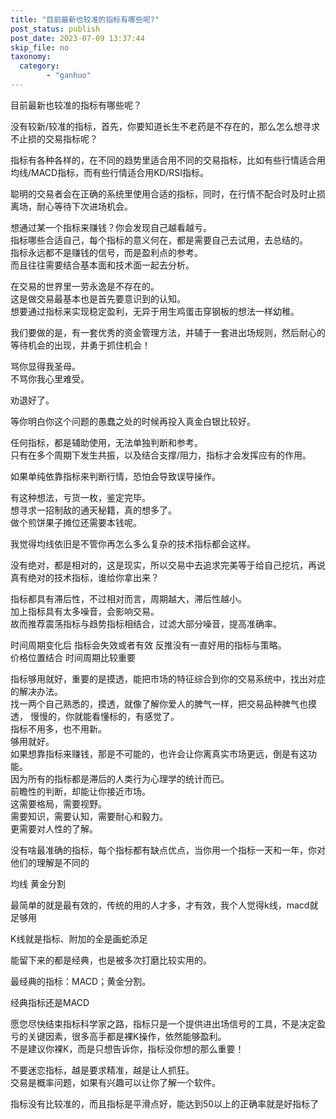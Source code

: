 ```yaml
---
title: "目前最新也较准的指标有哪些呢?"
post_status: publish
post_date: 2023-07-09 13:37:44
skip_file: no
taxonomy:
  category:
        - "ganhuo"
---
```


目前最新也较准的指标有哪些呢？

没有较新/较准的指标，首先，你要知道长生不老药是不存在的，那么怎么想寻求不止损的交易指标呢？

指标有各种各样的，在不同的趋势里适合用不同的交易指标，比如有些行情适合用均线/MACD指标，而有些行情适合用KD/RSI指标。

聪明的交易者会在正确的系统里使用合适的指标，同时，在行情不配合时及时止损离场，耐心等待下次进场机会。

想通过某一个指标来赚钱？你会发现自己越看越亏。  
指标哪些合适自己，每个指标的意义何在，都是需要自己去试用，去总结的。  
指标永远都不是赚钱的信号，而是盈利点的参考。  
而且往往需要结合基本面和技术面一起去分析。

在交易的世界里一劳永逸是不存在的。  
这是做交易最基本也是首先要意识到的认知。  
想要通过指标来实现稳定盈利，无异于用生鸡蛋击穿钢板的想法一样幼稚。

我们要做的是，有一套优秀的资金管理方法，并辅于一套进出场规则，然后耐心的等待机会的出现，并勇于抓住机会！

骂你显得我圣母。  
不骂你我心里难受。

劝退好了。

等你明白你这个问题的愚蠢之处的时候再投入真金白银比较好。

任何指标，都是辅助使用，无法单独判断和参考。  
只有在多个周期下发生共振，以及结合支撑/阻力，指标才会发挥应有的作用。

如果单纯依靠指标来判断行情，恐怕会导致误导操作。

有这种想法，亏货一枚，鉴定完毕。  
想寻求一招制敌的通天秘籍，真的想多了。  
做个煎饼果子摊位还需要本钱呢。

我觉得均线依旧是不管你再怎么多么复杂的技术指标都会这样。

没有绝对，都是相对的，这是现实，所以交易中去追求完美等于给自己挖坑，再说真有绝对的技术指标，谁给你拿出来？

指标都具有滞后性，不过相对而言，周期越大，滞后性越小。  
加上指标具有太多噪音，会影响交易。  
故而推荐震荡指标与趋势指标相结合，过滤大部分噪音，提高准确率。

时间周期变化后 指标会失效或者有效 反推没有一直好用的指标与策略。  
价格位置结合 时间周期比较重要

指标够用就好，重要的是摸透，能把市场的特征综合到你的交易系统中，找出对症的解决办法。  
找一两个自己熟悉的，摸透，就像了解你爱人的脾气一样，把交易品种脾气也摸透， 慢慢的，你就能看懂标的，有感觉了。  
指标不用多，也不用新。  
够用就好。  
如果想靠指标来赚钱，那是不可能的，也许会让你离真实市场更远，倒是有这功能。  
因为所有的指标都是滞后的人类行为心理学的统计而已。  
前瞻性的判断，却能让你接近市场。  
这需要格局，需要视野。  
需要知识，需要认知，需要耐心和毅力。  
更需要对人性的了解。

没有啥最准确的指标，每个指标都有缺点优点，当你用一个指标一天和一年，你对他们的理解是不同的

均线 黄金分割

最简单的就是最有效的，传统的用的人才多，才有效，我个人觉得k线，macd就足够用

K线就是指标、附加的全是画蛇添足

能留下来的都是经典，也是被多次打磨比较实用的。

最经典的指标：MACD；黄金分割。

经典指标还是MACD

愿您尽快结束指标科学家之路，指标只是一个提供进出场信号的工具，不是决定盈亏的关键因素，很多高手都是裸K操作，依然能够盈利。  
不是建议你裸K，而是只想告诉你，指标没你想的那么重要！

不要迷恋指标，越是要求精准，越是让人抓狂。  
交易是概率问题，如果有兴趣可以让你了解一个软件。

指标没有比较准的，而且指标是平滑点好，能达到50以上的正确率就是好指标了
